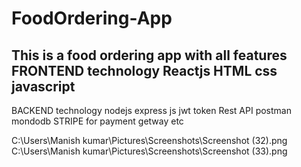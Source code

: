 # FoodOrdering-App
This is a food ordering app   with all features  
FRONTEND  technology
Reactjs
HTML
css
javascript
------------------------------------------------------
BACKEND technology
nodejs
express js
jwt token 
Rest API
postman
mondodb
STRIPE for payment getway
etc









C:\Users\Manish kumar\Pictures\Screenshots\Screenshot (32).png
C:\Users\Manish kumar\Pictures\Screenshots\Screenshot (33).png
